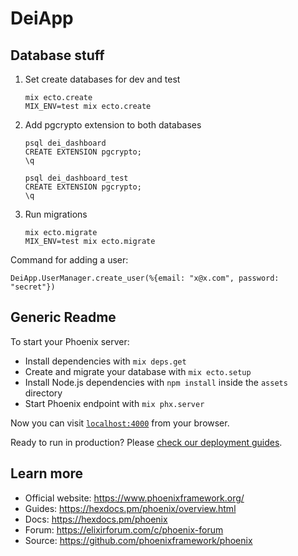 # DeiApp

## Database stuff

1. Set create databases for dev and test

   ```
   mix ecto.create
   MIX_ENV=test mix ecto.create
   ```

1. Add pgcrypto extension to both databases

   ```
   psql dei_dashboard
   CREATE EXTENSION pgcrypto;
   \q

   psql dei_dashboard_test
   CREATE EXTENSION pgcrypto;
   \q
   ```

1. Run migrations

   ```
   mix ecto.migrate
   MIX_ENV=test mix ecto.migrate
   ```

Command for adding a user:

```
DeiApp.UserManager.create_user(%{email: "x@x.com", password: "secret"})
```

## Generic Readme

To start your Phoenix server:

- Install dependencies with `mix deps.get`
- Create and migrate your database with `mix ecto.setup`
- Install Node.js dependencies with `npm install` inside the `assets` directory
- Start Phoenix endpoint with `mix phx.server`

Now you can visit [`localhost:4000`](http://localhost:4000) from your browser.

Ready to run in production? Please [check our deployment guides](https://hexdocs.pm/phoenix/deployment.html).

## Learn more

- Official website: https://www.phoenixframework.org/
- Guides: https://hexdocs.pm/phoenix/overview.html
- Docs: https://hexdocs.pm/phoenix
- Forum: https://elixirforum.com/c/phoenix-forum
- Source: https://github.com/phoenixframework/phoenix
